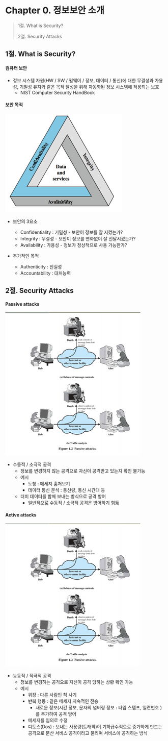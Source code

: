 #  Chapter 0. 정보보안 소개
> 1절. What is Security?
> 
> 2절. Security Attacks

## 1절. What is Security?
#### 컴퓨터 보안
* 정보 시스템 자원(HW / SW / 펌웨어 / 정보, 데이터 / 통신)에 대한 무결성과 가용성, 기밀성 유지와 같은 목적 달성을 위해 자동화된 정보 시스템에 적용되는 보호
    * NIST Computer Security HandBook

#### 보안 목적
![CIA](https://github.com/BangYunseo/TIL/blob/main/Security/InformationSecurity/Image/ch00/CIA.PNG)

* 보안의 3요소
    * Confidentiality : 기밀성 - 보안이 정보를 잘 지켰는가?
    * Integrity : 무결성 - 보안이 정보를 변화없이 잘 전달시켰는가?
    * Availability : 가용성 - 정보가 정상적으로 사용 가능한가?

* 추가적인 목적
    * Authenticity : 진실성
    * Accountability : 대처능력

## 2절. Security Attacks
#### Passive attacks

![PA](https://github.com/BangYunseo/TIL/blob/main/Security/InformationSecurity/Image/ch00/PA.PNG)

* 수동적 / 소극적 공격
    * 정보를 변경하지 않는 공격으로 자신이 공격받고 있는지 확인 불가능
    * 예시
        * 도청 : 메세지 훔쳐보기
        * 데이터 통신 분석 : 통신량, 통신 시간대 등
    * 더미 데이터를 함께 보내는 방식으로 공격 방어
        * 일반적으로 수동적 / 소극적 공격은 방어하기 힘듦

#### Active attacks

![AA](https://github.com/BangYunseo/TIL/blob/main/Security/InformationSecurity/Image/ch00/PA.PNG)

* 능동적 / 적극적 공격
    * 정보를 변경하는 공격으로 자신이 공격 당하는 상황 확인 가능
    * 예시
        * 위장 : 다른 사람인 척 사기
        * 반복 행동 : 같은 메세지 지속적인 전송
            * 새로운 정보(시간 정보, 문자의 넘버링 정보 : 타임 스탬프, 일련번호 )를 추가하여 공격 방어
        * 메세지를 임의로 수정
        * 디도스(Dos) : 보내는 사용량(트래픽)이 기하급수적으로 증가하게 만드는 공격으로 분산 서비스 공격이라고 불리며 서비스에 공격하는 방식